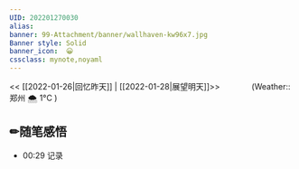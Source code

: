 ```yaml
---
UID: 202201270030 
alias:
banner: 99-Attachment/banner/wallhaven-kw96x7.jpg 
Banner style: Solid
banner_icon:  😀
cssclass: mynote,noyaml
---
```

<< [[2022-01-26|回忆昨天]] | [[2022-01-28|展望明天]]>>　　　　(Weather::郑州 🌨  1°C
)

## ✏随笔感悟


- 00:29 记录